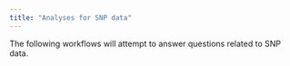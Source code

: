 ```yaml
---
title: "Analyses for SNP data"
---
```


The following workflows will attempt to answer questions related to SNP data.

